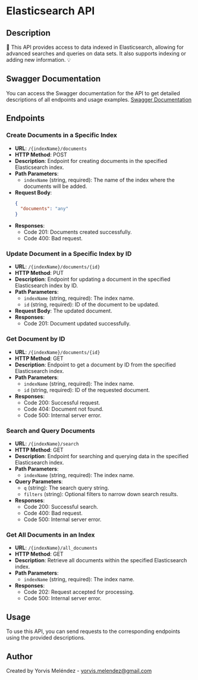 # Elasticsearch API

## Description

🚀 This API provides access to data indexed in Elasticsearch, allowing for advanced searches and queries on data sets. It also supports indexing or adding new information. 💡

## Swagger Documentation

You can access the Swagger documentation for the API to get detailed descriptions of all endpoints and usage examples. [Swagger Documentation](https://elastic-api-p0us.onrender.com/api-docs-v1)

## Endpoints

### Create Documents in a Specific Index

- **URL**: `/{indexName}/documents`
- **HTTP Method**: POST
- **Description**: Endpoint for creating documents in the specified Elasticsearch index.
- **Path Parameters**:
  - `indexName` (string, required): The name of the index where the documents will be added.
- **Request Body**:
  ```json
  {
    "documents": "any"
  }
- **Responses**:
  - Code 201: Documents created successfully.
  - Code 400: Bad request.

### Update Document in a Specific Index by ID

- **URL**: `/{indexName}/documents/{id}`
- **HTTP Method**: PUT
- **Description**: Endpoint for updating a document in the specified Elasticsearch index by ID.
- **Path Parameters**:
  - `indexName` (string, required): The index name.
  - `id` (string, required): ID of the document to be updated.
- **Request Body**: The updated document.
- **Responses**:
  - Code 201: Document updated successfully.

### Get Document by ID

- **URL**: `/{indexName}/documents/{id}`
- **HTTP Method**: GET
- **Description**: Endpoint to get a document by ID from the specified Elasticsearch index.
- **Path Parameters**:
  - `indexName` (string, required): The index name.
  - `id` (string, required): ID of the requested document.
- **Responses**:
  - Code 200: Successful request.
  - Code 404: Document not found.
  - Code 500: Internal server error.

### Search and Query Documents

- **URL**: `/{indexName}/search`
- **HTTP Method**: GET
- **Description**: Endpoint for searching and querying data in the specified Elasticsearch index.
- **Path Parameters**:
  - `indexName` (string, required): The index name.
- **Query Parameters**:
  - `q` (string): The search query string.
  - `filters` (string): Optional filters to narrow down search results.
- **Responses**:
  - Code 200: Successful search.
  - Code 400: Bad request.
  - Code 500: Internal server error.

### Get All Documents in an Index

- **URL**: `/{indexName}/all_documents`
- **HTTP Method**: GET
- **Description**: Retrieve all documents within the specified Elasticsearch index.
- **Path Parameters**:
  - `indexName` (string, required): The index name.
- **Responses**:
  - Code 202: Request accepted for processing.
  - Code 500: Internal server error.

## Usage

To use this API, you can send requests to the corresponding endpoints using the provided descriptions.

## Author

Created by Yorvis Meléndez - yorvis.melendez@gmail.com


